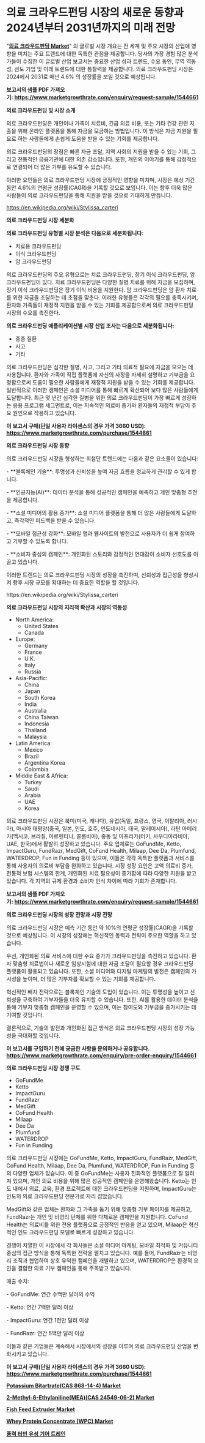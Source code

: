 <p><h1>의료 크라우드펀딩 시장의 새로운 동향과 2024년부터 2031년까지의 미래 전망</h1></p><p>"<strong><a href="https://www.marketgrowthrate.com/global-medical-crowdfunding-market-r1544661">의료 크라우드펀딩 Market</a></strong>" 의 글로벌 시장 개요는 전 세계 및 주요 시장의 산업에 영향을 미치는 주요 트렌드에 대한 독특한 관점을 제공합니다. 당사의 가장 경험 많은 분석가들이 수집한 이 글로벌 산업 보고서는 중요한 산업 성과 트렌드, 수요 동인, 무역 역동성, 선도 기업 및 미래 트렌드에 대한 통찰력을 제공합니다. 의료 크라우드펀딩 시장은 2024에서 2031로 매년 4.6% 의 성장률을 보일 것으로 예상됩니다.</p>
<p><strong>보고서의 샘플 PDF 가져오기:&nbsp;<a href="https://www.marketgrowthrate.com/enquiry/request-sample/1544661">https://www.marketgrowthrate.com/enquiry/request-sample/1544661</a></strong></p>
<p><strong>의료 크라우드펀딩 및 시장 소개</strong></p>
<p><p>의료 크라우드펀딩은 개인이나 가족이 치료비, 긴급 의료 비용, 또는 기타 건강 관련 지출을 위해 온라인 플랫폼을 통해 자금을 모금하는 방법입니다. 이 방식은 자금 지원을 필요로 하는 사람들에게 손쉽게 도움을 받을 수 있는 기회를 제공합니다.</p><p>의료 크라우드펀딩의 장점은 빠른 자금 조달, 지역 사회의 지원을 받을 수 있는 기회, 그리고 전통적인 금융기관에 대한 의존 감소입니다. 또한, 개인의 이야기를 통해 감정적으로 연결되어 더 많은 기부를 유도할 수 있습니다. </p><p>이러한 요인들은 의료 크라우드펀딩 시장에 긍정적인 영향을 미치며, 시장은 예상 기간 동안 4.6%의 연평균 성장률(CAGR)을 기록할 것으로 보입니다. 이는 향후 더욱 많은 사람들이 의료 크라우드펀딩을 통해 지원을 받을 것으로 기대하게 만듭니다.</p></p>
<p><a href="https://en.wikipedia.org/wiki/Stylissa_carteri">https://en.wikipedia.org/wiki/Stylissa_carteri</a></p>
<p><strong>의료 크라우드펀딩 시장 세분화</strong></p>
<p><strong>의료 크라우드펀딩 유형별 시장 분석은 다음으로 세분화됩니다:</strong></p>
<p><ul><li>치료용 크라우드펀딩</li><li>이식 크라우드펀딩</li><li>암 크라우드펀딩</li></ul></p>
<p><p>의료 크라우드펀딩의 주요 유형으로는 치료 크라우드펀딩, 장기 이식 크라우드펀딩, 암 크라우드펀딩이 있다. 치료 크라우드펀딩은 다양한 질병 치료를 위해 자금을 모집하며, 장기 이식 크라우드펀딩은 장기 이식 비용을 지원한다. 암 크라우드펀딩은 암 환자 치료를 위한 자금을 조달하는 데 초점을 맞춘다. 이러한 유형들은 각각의 필요를 충족시키며, 환자와 가족들이 재정적 지원을 받을 수 있는 기회를 제공함으로써 의료 크라우드펀딩 시장의 수요를 촉진한다.</p></p>
<p><strong>의료 크라우드펀딩 애플리케이션별 시장 산업 조사는 다음으로 세분화됩니다:</strong></p>
<p><ul><li>중증 질환</li><li>사고</li><li>기타</li></ul></p>
<p><p>의료 크라우드펀딩은 심각한 질병, 사고, 그리고 기타 의료적 필요에 자금을 모으는 데 사용됩니다. 환자와 가족이 직접 플랫폼에 자신의 사정을 자세히 설명하고 기부금을 요청함으로써 도움이 필요한 사람들에게 재정적 지원을 받을 수 있는 기회를 제공합니다. 일반적으로 이러한 캠페인은 소셜 미디어를 통해 빠르게 확산되어 보다 많은 사람들에게 도달합니다. 최근 몇 년간 심각한 질병을 위한 의료 크라우드펀딩이 가장 빠르게 성장하는 응용 프로그램 세그먼트로, 이는 지속적인 의료비 증가와 환자들의 재정적 부담이 주요 원인으로 작용하고 있습니다.</p></p>
<p><strong>이 보고서 구매(단일 사용자 라이센스의 경우 가격 3660 USD): <a href="https://www.marketgrowthrate.com/purchase/1544661">https://www.marketgrowthrate.com/purchase/1544661</a></strong></p>
<p><strong>의료 크라우드펀딩 시장 동향</strong></p>
<p><p>의료 크라우드펀딩 시장을 형성하는 최첨단 트렌드에는 다음과 같은 요소들이 있습니다:</p><p>- **블록체인 기술**: 투명성과 신뢰성을 높여 자금 흐름을 정교하게 관리할 수 있게 합니다.</p><p>  </p><p>- **인공지능(AI)**: 데이터 분석을 통해 성공적인 캠페인을 예측하고 개인 맞춤형 추천을 제공합니다.</p><p>  </p><p>- **소셜 미디어의 활용 증가**: 소셜 미디어 플랫폼을 통해 더 많은 사람들에게 도달하고, 즉각적인 피드백을 받을 수 있습니다.</p><p>  </p><p>- **모바일 접근성 강화**: 모바일 앱과 웹사이트의 발전으로 사용자가 더 쉽게 참여하고 기부할 수 있도록 합니다.</p><p>  </p><p>- **소비자 중심의 캠페인**: 개인화된 스토리와 감정적인 연대감이 소비자 선호도를 이끌고 있습니다.</p><p>이러한 트렌드는 의료 크라우드펀딩 시장의 성장을 촉진하며, 신뢰성과 접근성을 향상시켜 향후 시장 규모를 확대하는 데 중요한 역할을 할 것입니다.</p></p>
<p>https://en.wikipedia.org/wiki/Stylissa_carteri</p>
<p><strong>의료 크라우드펀딩 시장의 지리적 확산과 시장의 역동성</strong></p>
<p><ul>
    <li>
        North America:
        <ul>
            <li>United States</li>
            <li>Canada</li>
        </ul>
    </li>
    <li>
        Europe:
        <ul>
            <li>Germany</li>
            <li>France</li>
            <li>U.K.</li>
            <li>Italy</li>
            <li>Russia</li>
        </ul>
    </li>
    <li>
        Asia-Pacific:
        <ul>
            <li>China</li>
            <li>Japan</li>
            <li>South Korea</li>
            <li>India</li>
            <li>Australia</li>
            <li>China Taiwan</li>
            <li>Indonesia</li>
            <li>Thailand</li>
            <li>Malaysia</li>
        </ul>
    </li>
    <li>
        Latin America:
        <ul>
            <li>Mexico</li>
            <li>Brazil</li>
            <li>Argentina Korea</li>
            <li>Colombia</li>
        </ul>
    </li>
    <li>
        Middle East & Africa:
        <ul>
            <li>Turkey</li>
            <li>Saudi</li>
            <li>Arabia</li>
            <li>UAE</li>
            <li>Korea</li>
        </ul>
    </li>
    </ul></p>
<p><p>의료 크라우드펀딩 시장은 북미(미국, 캐나다), 유럽(독일, 프랑스, 영국, 이탈리아, 러시아), 아시아 태평양(중국, 일본, 인도, 호주, 인도네시아, 태국, 말레이시아), 라틴 아메리카(멕시코, 브라질, 아르헨티나, 콜롬비아), 중동 및 아프리카(터키, 사우디아라비아, UAE, 한국)에서 활발히 성장하고 있습니다. 주요 업체로는 GoFundMe, Ketto, ImpactGuru, FundRazr, MedGift, CoFund Health, Milaap, Dee Da, Plumfund, WATERDROP, Fun in Funding 등이 있으며, 이들은 각각 독특한 플랫폼과 서비스를 통해 사용자의 의료비 부담을 완화하고 있습니다. 시장 성장 요인은 고액 의료비 증가, 전통적 보험 시스템의 한계, 개인화된 치료 필요성이 증가함에 따라 다양한 지원을 받고 있습니다. 각 지역의 규제 환경과 소비자 인식 차이에 따라 기회가 존재합니다.</p></p>
<p><strong>보고서의 샘플 PDF 가져오기:&nbsp;<a href="https://www.marketgrowthrate.com/enquiry/request-sample/1544661">https://www.marketgrowthrate.com/enquiry/request-sample/1544661</a></strong></p>
<p><strong>의료 크라우드펀딩 시장의 성장 전망과 시장 전망</strong></p>
<p><p>의료 크라우드펀딩 시장은 예측 기간 동안 약 10%의 연평균 성장률(CAGR)을 기록할 것으로 예상됩니다. 이 시장의 성장에는 혁신적인 동력과 전략이 주요한 역할을 하고 있습니다. </p><p>우선, 개인화된 의료 서비스에 대한 수요 증가가 크라우드펀딩을 촉진하고 있습니다. 환자 맞춤형 치료법이나 새로운 임상시험에 대한 자금 조달이 필요할 경우 크라우드펀딩 플랫폼이 활용되고 있습니다. 또한, 소셜 미디어와 디지털 마케팅의 발전은 캠페인의 가시성을 높이며, 더 많은 기부자를 확보할 수 있는 기회를 제공합니다.</p><p>혁신적인 배치 전략으로는 블록체인 기술의 도입이 있습니다. 이는 투명성을 높이고 신뢰성을 구축하여 기부자들을 더욱 유치할 수 있습니다. 또한, AI를 활용한 데이터 분석을 통해 기부자 맞춤형 캠페인을 운영할 수 있으며, 이는 참여도와 기부금을 증가시키는 데 기여할 것입니다.</p><p>결론적으로, 기술의 발전과 개인화된 접근 방식은 의료 크라우드펀딩 시장의 성장 가능성을 극대화할 것입니다.</p></p>
<p><strong>이 보고서를 구입하기 전에 궁금한 사항을 문의하거나 공유합니다. <a href="https://www.marketgrowthrate.com/enquiry/pre-order-enquiry/1544661">https://www.marketgrowthrate.com/enquiry/pre-order-enquiry/1544661</a></strong></p>
<p><strong>의료 크라우드펀딩 시장 경쟁 구도</strong></p>
<p><ul><li>GoFundMe</li><li>Ketto</li><li>ImpactGuru</li><li>FundRazr</li><li>MedGift</li><li>CoFund Health</li><li>Milaap</li><li>Dee Da</li><li>Plumfund</li><li>WATERDROP</li><li>Fun in Funding</li></ul></p>
<p><p>의료 크라우드펀딩 시장에는 GoFundMe, Ketto, ImpactGuru, FundRazr, MedGift, CoFund Health, Milaap, Dee Da, Plumfund, WATERDROP, Fun in Funding 등의 다양한 업체가 있습니다. 이 중 GoFundMe는 사용자 친화적인 플랫폼으로 잘 알려져 있으며, 개인 의료 비용을 위해 많은 성공적인 캠페인을 운영해왔습니다. Ketto는 인도 내에서 의료, 교육, 환경 프로젝트에 대한 크라우드펀딩을 지원하며, ImpactGuru는 인도의 의료 크라우드펀딩 전문가로 자리 잡았습니다.</p><p>MedGift와 같은 업체는 환자와 그 가족을 돕기 위해 맞춤형 기부 페이지를 제공하고, FundRazr는 개인 및 비영리 단체를 위한 다채로운 캠페인을 지원합니다. CoFund Health는 의료비를 위한 전용 플랫폼으로 긍정적인 반응을 얻고 있으며, Milaap은 혁신적인 인도 크라우드펀딩 모델로 빠르게 성장하고 있습니다.</p><p>경쟁이 치열한 이 시장에서 각 회사들은 소셜 미디어 마케팅, 모바일 최적화 및 커뮤니티 중심의 접근 방식을 통해 독특한 전략을 펼치고 있습니다. 예를 들어, FundRazr는 비영리 조직과 협업하여 상호 유익한 캠페인을 개발하고 있으며, WATERDROP은 환경적 요인을 결합한 의료 기부 캠페인을 통해 주목받고 있습니다.</p><p>매출 수치:</p><p>- GoFundMe: 연간 수백만 달러의 수익</p><p>- Ketto: 연간 7백만 달러 이상</p><p>- ImpactGuru: 연간 1천만 달러 이상</p><p>- FundRazr: 연간 5백만 달러 이상</p><p>이들과 같은 기업들은 계속해서 시장에서의 성장을 이루며 의료 크라우드펀딩 산업을 변화시키고 있습니다.</p></p>
<p><strong>이 보고서 구매(단일 사용자 라이센스의 경우 가격 3660 USD): <a href="https://www.marketgrowthrate.com/purchase/1544661">https://www.marketgrowthrate.com/purchase/1544661</a></strong></p>
<p><strong><p><a href="https://issuu.com/reportprime-2/docs/potassium-bitartratecas-868-14-4-ma_610c8aa01030b4">Potassium Bitartrate(CAS 868-14-4) Market</a></p><p><a href="https://issuu.com/reportprime-2/docs/2-methyl-6-ethylanilinemeacas-24549_06164e66eeb20a">2-Methyl-6-Ethylaniline(MEA)(CAS 24549-06-2) Market</a></p><p><a href="https://www.linkedin.com/pulse/global-perspectives-fish-feed-extruder-market-trends-forecast-05dlf?trackingId=XC%2FuoOFDTXi2w7S1uR1YEw%3D%3D">Fish Feed Extruder Market</a></p><p><a href="https://github.com/nathandecarvalho/Market-Research-Report-List-5/blob/main/whey-protein-concentrate-wpc-market.md">Whey Protein Concentrate (WPC) Market</a></p><p><a href="https://medium.com/@caoimheohagan96/%EC%8B%A0%ED%9D%A5-%ED%92%8D%EB%A0%A5-%ED%84%B0%EB%B9%88-%ED%96%89%EC%84%B1-%EA%B8%B0%EC%96%B4-%EB%B3%80%EC%86%8D%EA%B8%B0-%EC%8B%9C%EC%9E%A5-%EA%B8%B0%ED%9A%8C-2024%EB%85%84%EB%B6%80%ED%84%B0-2031%EB%85%84%EA%B9%8C%EC%A7%80-%EC%98%88%EC%83%81%EB%90%98%EB%8A%94-%ED%88%AC%EC%9E%90%EC%9E%90-%EB%B0%8F-%EC%9D%B4%ED%95%B4%EA%B4%80%EA%B3%84%EC%9E%90%EB%A5%BC-%EC%9C%84%ED%95%9C-%EC%8B%9C%EC%9E%A5-%EB%B6%84%EC%84%9D-e36e21226e5d">풍력 터빈 유성 기어 트레인</a></p></strong></p>
<p></p>